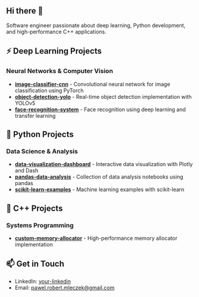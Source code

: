 ## Hi there 👋

Software engineer passionate about deep learning, Python development, and high-performance C++ applications.

## ⚡ Deep Learning Projects

### Neural Networks & Computer Vision
- [**image-classifier-cnn**](https://github.com/username/image-classifier-cnn) - Convolutional neural network for image classification using PyTorch
- [**object-detection-yolo**](https://github.com/username/object-detection-yolo) - Real-time object detection implementation with YOLOv5
- [**face-recognition-system**](https://github.com/username/face-recognition-system) - Face recognition using deep learning and transfer learning

<!--
### Natural Language Processing
- [**transformer-text-summarizer**](https://github.com/username/transformer-text-summarizer) - Text summarization using transformer architecture
- [**sentiment-analysis-bert**](https://github.com/username/sentiment-analysis-bert) - Fine-tuned BERT model for sentiment analysis
- [**chatbot-seq2seq**](https://github.com/username/chatbot-seq2seq) - Sequence-to-sequence chatbot with attention mechanism

### Reinforcement Learning
- [**deep-q-learning**](https://github.com/username/deep-q-learning) - Deep Q-Network implementation for Atari games
- [**policy-gradient-methods**](https://github.com/username/policy-gradient-methods) - Various policy gradient algorithms for RL tasks
-->

## 🐍 Python Projects

### Data Science & Analysis
- [**data-visualization-dashboard**](https://github.com/username/data-visualization-dashboard) - Interactive data visualization with Plotly and Dash
- [**pandas-data-analysis**](https://github.com/username/pandas-data-analysis) - Collection of data analysis notebooks using pandas
- [**scikit-learn-examples**](https://github.com/username/scikit-learn-examples) - Machine learning examples with scikit-learn

<!--
### Web Development
- [**flask-rest-api**](https://github.com/username/flask-rest-api) - RESTful API built with Flask and SQLAlchemy
- [**django-blog-app**](https://github.com/username/django-blog-app) - Full-featured blog application using Django
- [**fastapi-microservice**](https://github.com/username/fastapi-microservice) - High-performance microservice with FastAPI

### Automation & Tools
- [**python-automation-scripts**](https://github.com/username/python-automation-scripts) - Collection of scripts for automating daily tasks
- [**web-scraper-toolkit**](https://github.com/username/web-scraper-toolkit) - Web scraping tools using BeautifulSoup and Selenium
- [**cli-task-manager**](https://github.com/username/cli-task-manager) - Command-line task management application
-->

## 🔧 C++ Projects

### Systems Programming
- [**custom-memory-allocator**](https://github.com/username/custom-memory-allocator) - High-performance memory allocator implementation
<!-- 
### Systems Programming
- [**custom-memory-allocator**](https://github.com/username/custom-memory-allocator) - High-performance memory allocator implementation
- [**thread-pool-library**](https://github.com/username/thread-pool-library) - Thread pool implementation for parallel task execution
- [**file-system-simulator**](https://github.com/username/file-system-simulator) - Simple file system implementation

### Game Development
- [**opengl-3d-engine**](https://github.com/username/opengl-3d-engine) - 3D rendering engine using OpenGL
- [**physics-simulation**](https://github.com/username/physics-simulation) - Real-time physics simulation with rigid body dynamics
- [**game-ai-algorithms**](https://github.com/username/game-ai-algorithms) - Collection of AI algorithms for games

### Performance-Critical Applications
- [**signal-processing-library**](https://github.com/username/signal-processing-library) - Fast signal processing algorithms in C++
- [**high-frequency-trading-system**](https://github.com/username/high-frequency-trading-system) - Low-latency trading system components
- [**image-processing-filters**](https://github.com/username/image-processing-filters) - Optimized image processing algorithms
-->
<!-- 
## 📊 GitHub Stats

![Your GitHub stats](https://github-readme-stats.vercel.app/api?username=EmeridEngineering&show_icons=true&theme=radical)
-->
## 📫 Get in Touch

- LinkedIn: [your-linkedin](https://linkedin.com/in/your-linkedin)
- Email: pawel.robert.mleczek@gmail.com
